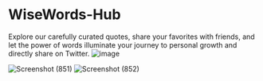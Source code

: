 # WiseWords-Hub
Explore our carefully curated quotes, share your favorites with friends, and let the power of words illuminate your journey to personal growth and directly share on Twitter.
![image](https://github.com/AK-2-3-4/WiseWords-Hub/assets/116898662/2d56591f-af11-4829-b257-782a22243bb1)

![Screenshot (851)](https://github.com/AK-2-3-4/WiseWords-Hub/assets/116898662/6bb853cb-0912-493e-8941-65aca9eba205)
![Screenshot (852)](https://github.com/AK-2-3-4/WiseWords-Hub/assets/116898662/717184c0-88df-4540-bef1-f63e15e9b4dc)


